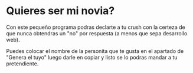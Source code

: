 # Quieres ser mi novia?
Con este pequeño programa podras declarte a tu crush con la certeza de que nunca obtendras un "no" por respuesta (a menos que sepa desarrollo web).

Puedes colocar el nombre de la personita que te gusta en el apartado de "Genera el tuyo" luego darle en copiar y listo se lo podras mandar a tu pretendiente.
